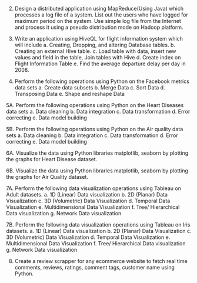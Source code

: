 
2. Design a distributed application using MapReduce(Using Java) which processes a log file of a system. List out the users who have logged for maximum period on the system. Use simple log file from the Internet      and process it using a pseudo distribution mode on Hadoop platform.

3. Write an application using HiveQL for flight information system which will include
    a. Creating, Dropping, and altering Database tables.
    b. Creating an external Hive table.
    c. Load table with data, insert new values and field in the table, Join tables with Hive
    d. Create index on Flight Information Table
    e. Find the average departure delay per day in 2008.

4. Perform the following operations using Python on the Facebook metrics data sets
    a. Create data subsets
    b. Merge Data
    c. Sort Data
    d. Transposing Data
    e. Shape and reshape Data

5A. Perform the following operations using Python on the Heart Diseases data sets
    a. Data cleaning
    b. Data integration
    c. Data transformation
    d. Error correcting
    e. Data model building

5B. Perform the following operations using Python on the Air quality data sets
    a. Data cleaning
    b. Data integration
    c. Data transformation
    d. Error correcting
    e. Data model building

6A. Visualize the data using Python libraries matplotlib, seaborn by plotting the graphs for Heart Disease dataset.

6B. Visualize the data using Python libraries matplotlib, seaborn by plotting the graphs for Air Quality dataset.

7A. Perform the following data visualization operations using Tableau on Adult datasets.
    a. 1D (Linear) Data visualization
    b. 2D (Planar) Data Visualization
    c. 3D (Volumetric) Data Visualization
    d. Temporal Data Visualization
    e. Multidimensional Data Visualization
    f. Tree/ Hierarchical Data visualization
    g. Network Data visualization

7B. Perform the following data visualization operations using Tableau on Iris datasets.
    a. 1D (Linear) Data visualization
    b. 2D (Planar) Data Visualization
    c. 3D (Volumetric) Data Visualization
    d. Temporal Data Visualization
    e. Multidimensional Data Visualization
    f. Tree/ Hierarchical Data visualization
    g. Network Data visualization

 8. Create a review scrapper for any ecommerce website to fetch real time comments, reviews, ratings, comment tags, customer name using Python.
